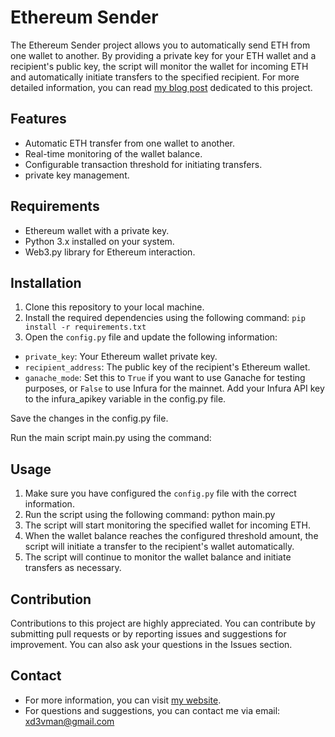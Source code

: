 # Ethereum Sender

The Ethereum Sender project allows you to automatically send ETH from one wallet to another. By providing a private key for your ETH wallet and a recipient's public key, the script will monitor the wallet for incoming ETH and automatically initiate transfers to the specified recipient.
For more detailed information, you can read [my blog post](https://sobhan.hashnode.dev/unveiling-ethereum-transfer-a-deep-dive-into-sweeper-bots-for-ethereum) dedicated to this project.

## Features

- Automatic ETH transfer from one wallet to another.
- Real-time monitoring of the wallet balance.
- Configurable transaction threshold for initiating transfers.
- private key management.

## Requirements

- Ethereum wallet with a private key.
- Python 3.x installed on your system.
- Web3.py library for Ethereum interaction.

## Installation

1. Clone this repository to your local machine.
2. Install the required dependencies using the following command:
 `pip install -r requirements.txt`
3. Open the `config.py` file and update the following information:
- `private_key`: Your Ethereum wallet private key.
- `recipient_address`: The public key of the recipient's Ethereum wallet.
- `ganache_mode`: Set this to `True` if you want to use Ganache for testing purposes, or `False` to use Infura for the mainnet.
Add your Infura API key to the infura_apikey variable in the config.py file.

Save the changes in the config.py file.

Run the main script main.py using the command:

## Usage

1. Make sure you have configured the `config.py` file with the correct information.
2. Run the script using the following command: python main.py
3. The script will start monitoring the specified wallet for incoming ETH.
4. When the wallet balance reaches the configured threshold amount, the script will initiate a transfer to the recipient's wallet automatically.
5. The script will continue to monitor the wallet balance and initiate transfers as necessary.

## Contribution

Contributions to this project are highly appreciated. You can contribute by submitting pull requests or by reporting issues and suggestions for improvement. You can also ask your questions in the Issues section.

## Contact
- For more information, you can visit [my website](http://sobhan.hashnode.dev).
- For questions and suggestions, you can contact me via email: xd3vman@gmail.com

